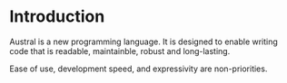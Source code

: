 # Introduction

Austral is a new programming language. It is designed to enable writing code
that is readable, maintainble, robust and long-lasting.

Ease of use, development speed, and expressivity are non-priorities.
